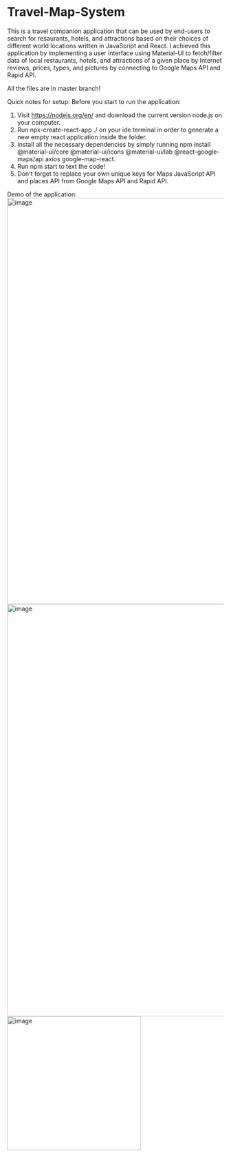 # Travel-Map-System
This is a travel companion application that can be used by end-users to search for resaurants, hotels, and attractions based on their choices of different world locations written in JavaScript and React. I achieved this application by implementing a user interface using Material-UI to fetch/filter data of local restaurants, hotels, and attractions of a given place by Internet reviews, prices, types, and pictures by connecting to Google Maps API and Rapid API.

All the files are in master branch!

Quick notes for setup:
Before you start to run the application:
1. Visit https://nodejs.org/en/ and download the current version node.js on your computer.
2. Run npx-create-react-app ./ on your ide terminal in order to generate a new empty react application inside the folder.
3. Install all the necessary dependencies by simply running npm install @material-ui/core @material-ui/icons @material-ui/lab @react-google-maps/api axios google-map-react.
4. Run npm start to text the code!
5. Don't forget to replace your own unique keys for Maps JavaScript API and places API from Google Maps API and Rapid API.

Demo of the application:
<img width="943" alt="image" src="https://user-images.githubusercontent.com/66391583/157792969-5592dd79-42e4-4a03-b769-0a5d48f78a69.png">
<img width="957" alt="image" src="https://user-images.githubusercontent.com/66391583/157793046-16228ce1-298a-407b-ae82-9178fecca4e2.png">
<img width="311" alt="image" src="https://user-images.githubusercontent.com/66391583/157793099-376a9c78-6eb5-4c19-8722-4f2233ffcbce.png">







